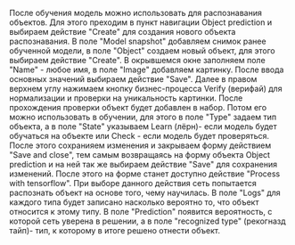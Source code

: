 После обучения модель можно использовать для распознавания объектов.
Для этого преходим в пункт навигации Object prediction и выбираем действие "Create" для создания нового объекта распознавания. В поле "Model snapshot" добавляем снимок ранее обученной модели, в поле "Object" создаем новый объект, для этого выбираем действие "Create". В окрывшемся окне заполняем поле "Name" - любое имя, в поле "Image" добавляем картинку. После ввода основных значений выбираем действие "Save". Далее в правом верхнем углу нажимаем кнопку бизнес-процесса Verify (верифай) для нормализации и проверки на уникальность картинки. После прохождения проверки объект будет добавлен в набор. Потом его можно использовать в обучении, для этого в поле "Type" задаем тип объекта, а в поле "State" указываем Learn (лёрн)- если модель будет обучаться на объекте или Check - если модель будет проверяться. После этого сохранияем изменения и закрываем форму действием "Save and close", тем самым возвращаясь на форму объекта Object prediction и на ней так же выбираем действие "Save" для сохранения изменений. 
После этого на форме станет доступно действие "Process with tensorflow". При выборе данного действия сеть попытается распознать объект на основе того, чему научилась. В поле "Logs" для каждого типа будет записано насколько вероятно то, что объект относится к этому типу. В поле "Prediction" появится вероятность, с которой сеть уверена в решении, а в поле "recognized type" (рекогназд тайп)- тип, к которому в итоге решено отнести объект.
